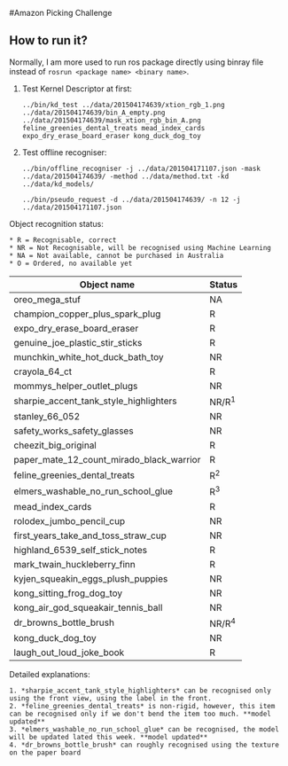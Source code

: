 #Amazon Picking Challenge

## How to run it?

Normally, I am more used to run ros package directly using binray file instead of `rosrun <package name> <binary name>`.

1. Test Kernel Descriptor at first:

	`../bin/kd_test ../data/201504174639/xtion_rgb_1.png ../data/201504174639/bin_A_empty.png ../data/201504174639/mask_xtion_rgb_bin_A.png feline_greenies_dental_treats mead_index_cards expo_dry_erase_board_eraser kong_duck_dog_toy`
	 

2. Test offline recogniser:

	`../bin/offline_recogniser -j ../data/201504171107.json -mask ../data/201504174639/ -method ../data/method.txt -kd ../data/kd_models/`
	
	`../bin/pseudo_request -d ../data/201504174639/ -n 12 -j ../data/201504171107.json`


Object recognition status:

	* R = Recognisable, correct
	* NR = Not Recognisable, will be recognised using Machine Learning
	* NA = Not available, cannot be purchased in Australia
	* O = Ordered, no available yet

| Object name                              | Status |
|------------------------------------------|--------|
| oreo_mega_stuf                           | NA     |
| champion_copper_plus_spark_plug          | R      |
| expo_dry_erase_board_eraser              | R      |
| genuine_joe_plastic_stir_sticks          | R      |
| munchkin_white_hot_duck_bath_toy         | NR     |
| crayola_64_ct                            | R      |
| mommys_helper_outlet_plugs               | NR     |
| sharpie_accent_tank_style_highlighters   | NR/R<sup>1</sup>   |
| stanley_66_052                           | NR     |
| safety_works_safety_glasses              | NR     |
| cheezit_big_original                     | R     |
| paper_mate_12_count_mirado_black_warrior | R      |
| feline_greenies_dental_treats            | R<sup>2</sup>   |
| elmers_washable_no_run_school_glue       | R<sup>3</sup>   |
| mead_index_cards                         | R      |
| rolodex_jumbo_pencil_cup                 | NR     |
| first_years_take_and_toss_straw_cup      | NR     |
| highland_6539_self_stick_notes           | R      |
| mark_twain_huckleberry_finn              | R      |
| kyjen_squeakin_eggs_plush_puppies        | NR     |
| kong_sitting_frog_dog_toy                | NR     |
| kong_air_god_squeakair_tennis_ball       | NR     |
| dr_browns_bottle_brush                   | NR/R<sup>4</sup>   |
| kong_duck_dog_toy                        | NR     |
| laugh_out_loud_joke_book                 | R      |

Detailed explanations:
	
	1. *sharpie_accent_tank_style_highlighters* can be recognised only using the front view, using the label in the front.
	2. *feline_greenies_dental_treats* is non-rigid, however, this item can be recognised only if we don't bend the item too much. **model updated**
	3. *elmers_washable_no_run_school_glue* can be recognised, the model will be updated lated this week. **model updated**
	4. *dr_browns_bottle_brush* can roughly recognised using the texture on the paper board
